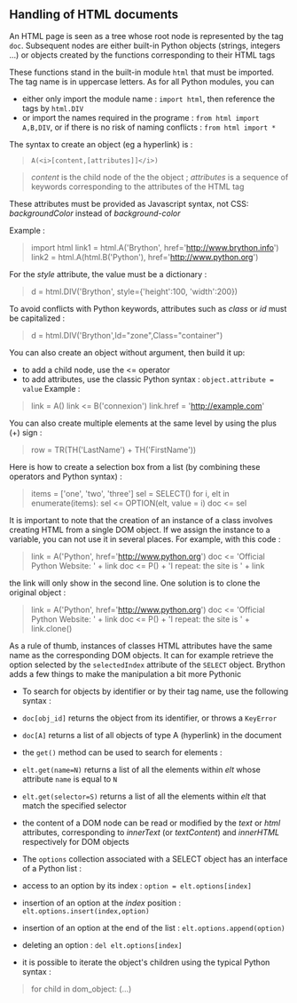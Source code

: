 ## Handling of HTML documents

An HTML page is seen as a tree whose root node is represented by the tag `doc`. Subsequent nodes are either built-in Python objects (strings, integers ...) or objects created by the functions corresponding to their HTML tags

These functions stand in the built-in module `html` that must be imported. The tag name is in uppercase letters. As for all Python modules, you can 

- either only import the module name : `import html`, then reference the tags by `html.DIV`
- or import the names required in the programe : `from html import A,B,DIV`, or if there is no risk of naming conflicts : `from html import *`

The syntax to create an object (eg a hyperlink) is :
> `A(<i>[content,[attributes]]</i>)`

> _content_ is the child node of the the object ; _attributes_ is a sequence of keywords corresponding to the attributes of the HTML tag

These attributes must be provided as Javascript syntax, not CSS: _backgroundColor_ instead of _background-color_
</dl>
Example :

>    import html
>    link1 = html.A('Brython', href='http://www.brython.info')
>    link2 = html.A(html.B('Python'), href='http://www.python.org')

For the _style_ attribute, the value must be a dictionary :

>    d = html.DIV('Brython', style={'height':100, 'width':200})

To avoid conflicts with Python keywords, attributes such as _class_ or _id_ must be capitalized :

>    d = html.DIV('Brython',Id="zone",Class="container")

You can also create an object without argument, then build it up:

- to add a child node, use the <= operator
- to add attributes, use the classic Python syntax : `object.attribute = value`
Example :    
>    link = A()
>    link <= B('connexion')
>    link.href = 'http://example.com'

You can also create multiple elements at the same level by using the plus (+) sign :

>    row = TR(TH('LastName') + TH('FirstName'))

Here is how to create a selection box from a list (by combining these operators and Python syntax) :

>    items = ['one', 'two', 'three']
>    sel = SELECT()
>    for i, elt in enumerate(items):
>        sel <= OPTION(elt, value = i)
>    doc <= sel

It is important to note that the creation of an instance of a class involves creating HTML from a single DOM object. If we assign the instance to a variable, you can not use it in several places. For example, with this code :

>    link = A('Python', href='http://www.python.org')
>    doc <= 'Official Python Website: ' + link
>    doc <= P() + 'I repeat: the site is ' + link

the link will only show in the second line. One solution is to clone the original object :

>    link = A('Python', href='http://www.python.org')
>    doc <= 'Official Python Website: ' + link
>    doc <= P() + 'I repeat: the site is ' + link.clone()

As a rule of thumb, instances of classes HTML attributes have the same name as the corresponding DOM objects. It can for example retrieve the option selected by the `selectedIndex` attribute of the `SELECT` object. Brython adds a few things to make the manipulation a bit more Pythonic

- To search for objects by identifier or by their tag name, use the following syntax :

 - `doc[obj_id]`  returns the object from its identifier, or throws a `KeyError`
 - `doc[A]`  returns a list of all objects of type A (hyperlink) in the document
 - the `get()` method can be used to search for elements :

  - `elt.get(name=N)` returns a list of all the elements within _elt_ whose attribute `name` is equal to `N`
  - `elt.get(selector=S)` returns a list of all the elements within _elt_ that match the specified selector


- the content of a DOM node can be read or modified by the _text_ or _html_ attributes, corresponding to _innerText_ (or _textContent_) and _innerHTML_ respectively for DOM objects

- The `options` collection associated with a SELECT object has an interface of a Python list :

 - access to an option by its index : `option = elt.options[index]`
 - insertion of an option at the _index_ position : `elt.options.insert(index,option)`
 - insertion of an option at the end of the list : `elt.options.append(option)`
 - deleting an option : `del elt.options[index]`

- it is possible to iterate the object's children using the typical Python syntax : 

>    for child in dom_object:
>       (...)



